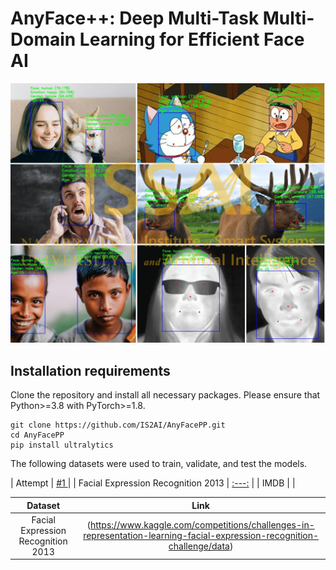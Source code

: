 # AnyFace++: Deep Multi-Task Multi-Domain Learning for Efficient Face AI
![Anyfacepp](https://github.com/IS2AI/AnyFacePP/blob/main/predictions.png)
## Installation requirements
Clone the repository and install all necessary packages. Please ensure that Python>=3.8 with PyTorch>=1.8.
```
git clone https://github.com/IS2AI/AnyFacePP.git
cd AnyFacePP
pip install ultralytics
```
The following datasets were used to train, validate, and test the models.

| Attempt | [#1 ](https://www.kaggle.com/competitions/challenges-in-representation-learning-facial-expression-recognition-challenge/data)   | 
| Facial Expression Recognition 2013 | [:---:](http://mohammadmahoor.com/affectnet/) | 
| IMDB |  |

| Dataset | Link    |
| :---:   | :---: | 
| Facial Expression Recognition 2013 | (https://www.kaggle.com/competitions/challenges-in-representation-learning-facial-expression-recognition-challenge/data)  |
